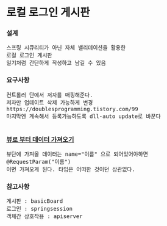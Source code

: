 <h1>로컬 로그인 게시판</h1>

<h3>설계</h3>
<pre>
스프링 시큐리티가 아닌 자체 밸리데이션을 활용한
로컬 로그인 게시판
일기처럼 간단하게 작성하고 남길 수 있음
</pre>

<h3>요구사항</h3>
<pre>
컨트롤러 단에서 저자를 매핑해준다.
저자만 업데이트 삭제 가능하게 변경
https://doublesprogramming.tistory.com/99
마지막엔 계속해서 등록가능하도록 dll-auto update로 바꾼다

</pre>

<h3><u>뷰로 부터 데이터 가져오기</u></h3>
<pre>
뷰단에 가져올 데이터는 name="이름" 으로 되어있어야하면
@RequestParam("이름")
이면 가져오게 된다. 타입은 어떠한 것이던 상관없다.
</pre>

<h3>참고사항</h3>
<pre>
게시판 : basicBoard
로그인 : springsession
객체간 상호작용 : apiserver
</pre>
